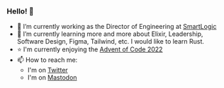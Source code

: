 ### Hello! 👋

- 🔭 I’m currently working as the Director of Engineering at [SmartLogic](https://smartlogic.io/)
- 🌱 I’m currently learning more and more about Elixir, Leadership, Software Design, Figma, Tailwind, etc. I would like to learn Rust.
- :star: I'm currently enjoying the [Advent of Code 2022](https://adventofcode.com/2022)
- 📫 How to reach me:
  - I'm on [Twitter](https://twitter.com/danivovich)
  - I'm on [Mastodon](https://home.social/@danivovich)
